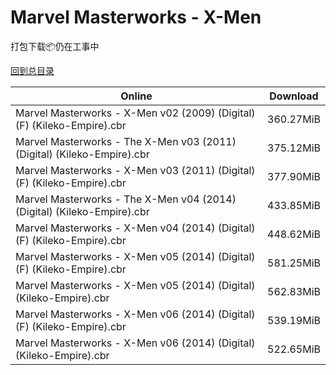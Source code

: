 # Marvel Masterworks - X-Men

打包下载📦仍在工事中

[回到总目录](/Catalogs.md)







Online | Download
--- | ---
Marvel Masterworks - X-Men v02 (2009) (Digital) (F) (Kileko-Empire).cbr | 360.27MiB
Marvel Masterworks - The X-Men v03 (2011) (Digital) (Kileko-Empire).cbr | 375.12MiB
Marvel Masterworks - X-Men v03 (2011) (Digital) (F) (Kileko-Empire).cbr | 377.90MiB
Marvel Masterworks - The X-Men v04 (2014) (Digital) (Kileko-Empire).cbr | 433.85MiB
Marvel Masterworks - X-Men v04 (2014) (Digital) (F) (Kileko-Empire).cbr | 448.62MiB
Marvel Masterworks - X-Men v05 (2014) (Digital) (F) (Kileko-Empire).cbr | 581.25MiB
Marvel Masterworks - X-Men v05 (2014) (Digital) (Kileko-Empire).cbr | 562.83MiB
Marvel Masterworks - X-Men v06 (2014) (Digital) (F) (Kileko-Empire).cbr | 539.19MiB
Marvel Masterworks - X-Men v06 (2014) (Digital) (Kileko-Empire).cbr | 522.65MiB